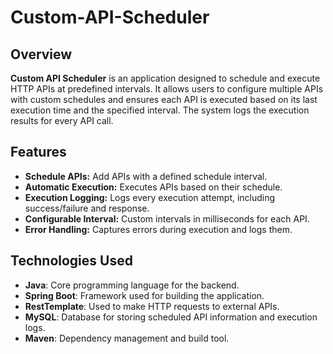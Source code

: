 # Custom-API-Scheduler

## Overview

**Custom API Scheduler** is an application designed to schedule and execute HTTP APIs at predefined intervals. It allows users to configure multiple APIs with custom schedules and ensures each API is executed based on its last execution time and the specified interval. The system logs the execution results for every API call.

## Features

- **Schedule APIs:** Add APIs with a defined schedule interval.
- **Automatic Execution:** Executes APIs based on their schedule.
- **Execution Logging:** Logs every execution attempt, including success/failure and response.
- **Configurable Interval:** Custom intervals in milliseconds for each API.
- **Error Handling:** Captures errors during execution and logs them.

## Technologies Used

- **Java**: Core programming language for the backend.
- **Spring Boot**: Framework used for building the application.
- **RestTemplate**: Used to make HTTP requests to external APIs.
- **MySQL**: Database for storing scheduled API information and execution logs.
- **Maven**: Dependency management and build tool.

